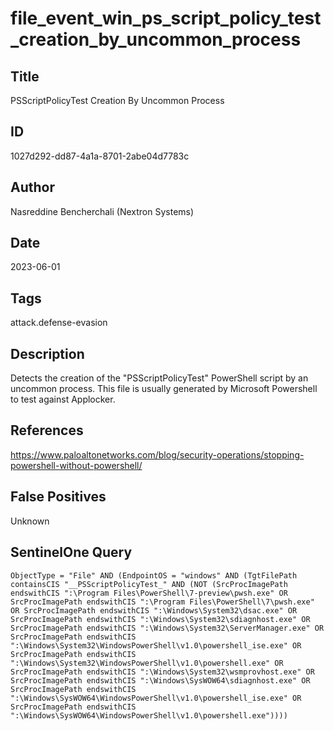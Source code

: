 # file_event_win_ps_script_policy_test_creation_by_uncommon_process

## Title
PSScriptPolicyTest Creation By Uncommon Process

## ID
1027d292-dd87-4a1a-8701-2abe04d7783c

## Author
Nasreddine Bencherchali (Nextron Systems)

## Date
2023-06-01

## Tags
attack.defense-evasion

## Description
Detects the creation of the "PSScriptPolicyTest" PowerShell script by an uncommon process. This file is usually generated by Microsoft Powershell to test against Applocker.

## References
https://www.paloaltonetworks.com/blog/security-operations/stopping-powershell-without-powershell/

## False Positives
Unknown

## SentinelOne Query
```
ObjectType = "File" AND (EndpointOS = "windows" AND (TgtFilePath containsCIS "__PSScriptPolicyTest_" AND (NOT (SrcProcImagePath endswithCIS ":\Program Files\PowerShell\7-preview\pwsh.exe" OR SrcProcImagePath endswithCIS ":\Program Files\PowerShell\7\pwsh.exe" OR SrcProcImagePath endswithCIS ":\Windows\System32\dsac.exe" OR SrcProcImagePath endswithCIS ":\Windows\System32\sdiagnhost.exe" OR SrcProcImagePath endswithCIS ":\Windows\System32\ServerManager.exe" OR SrcProcImagePath endswithCIS ":\Windows\System32\WindowsPowerShell\v1.0\powershell_ise.exe" OR SrcProcImagePath endswithCIS ":\Windows\System32\WindowsPowerShell\v1.0\powershell.exe" OR SrcProcImagePath endswithCIS ":\Windows\System32\wsmprovhost.exe" OR SrcProcImagePath endswithCIS ":\Windows\SysWOW64\sdiagnhost.exe" OR SrcProcImagePath endswithCIS ":\Windows\SysWOW64\WindowsPowerShell\v1.0\powershell_ise.exe" OR SrcProcImagePath endswithCIS ":\Windows\SysWOW64\WindowsPowerShell\v1.0\powershell.exe"))))

```